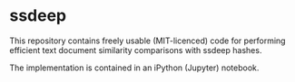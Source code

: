 # ssdeep

This repository contains freely usable (MIT-licenced) code for performing efficient text document similarity comparisons with ssdeep hashes.

The implementation is contained in an iPython (Jupyter) notebook.
